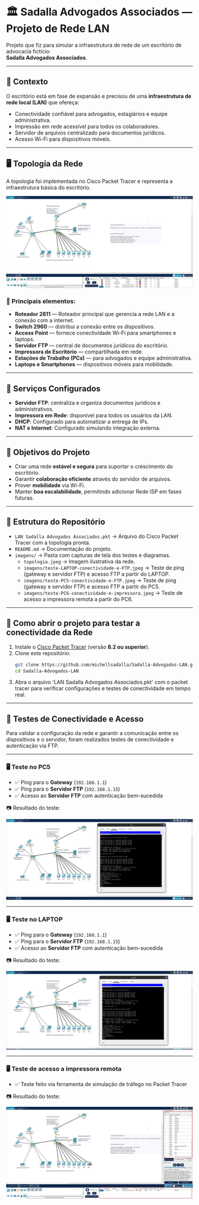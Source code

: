 # 🏛️ Sadalla Advogados Associados — Projeto de Rede LAN
Projeto que fiz para simular a infraestrutura de rede de um escritório de advocacia fictício:  
**Sadalla Advogados Associados**.

---

## 📖 Contexto

O escritório está em fase de expansão e precisou de uma **infraestrutura de rede local (LAN)** que ofereça:

- Conectividade confiável para advogados, estagiários e equipe administrativa.
- Impressão em rede acessível para todos os colaboradores.
- Servidor de arquivos centralizado para documentos jurídicos.
- Acesso Wi-Fi para dispositivos móveis.

---

## 🖥️ Topologia da Rede

A topologia foi implementada no Cisco Packet Tracer e representa a infraestrutura básica do escritório.

![Topologia da Rede](imagens/topologia.jpeg)

### 🔹 Principais elementos:

- **Roteador 2811** — Roteador principal que gerencia a rede LAN e a conexão com a internet.
- **Switch 2960** — distribui a conexão entre os dispositivos.
- **Access Point** — fornece conectividade Wi-Fi para smartphones e laptops.
- **Servidor FTP** — central de documentos jurídicos do escritório.
- **Impressora de Escritório** — compartilhada em rede.
- **Estações de Trabalho (PCs)** — para advogados e equipe administrativa.
- **Laptops e Smartphones** — dispositivos móveis para mobilidade.

---

## 🔐 Serviços Configurados

- **Servidor FTP**: centraliza e organiza documentos jurídicos e administrativos.
- **Impressora em Rede**: disponível para todos os usuários da LAN.
- **DHCP**: Configurado para automatizar a entrega de IPs.
- **NAT e Internet**: Configurado simulando integração externa.

---

## 🎯 Objetivos do Projeto

- Criar uma rede **estável e segura** para suportar o crescimento do escritório.
- Garantir **colaboração eficiente** através do servidor de arquivos.
- Prover **mobilidade** via Wi-Fi.
- Manter **boa escalabilidade**, permitindo adicionar Rede ISP em fases futuras.

---

## 📂 Estrutura do Repositório

- `LAN Sadalla Advogados Associados.pkt` → Arquivo do Cisco Packet Tracer com a topologia pronta.
- `README.md` → Documentação do projeto.
- `imagens/` → Pasta com capturas de tela dos testes e diagramas.
  - `topologia.jpeg` → Imagem ilustrativa da rede.
  - `imagens/teste-LAPTOP-conectividade-e-FTP.jpeg` → Teste de ping (gateway e servidor FTP) e acesso FTP a partir do LAPTOP.
  - `imagens/teste-PC5-conectividade-e-FTP.jpeg` → Teste de ping (gateway e servidor FTP) e acesso FTP a partir do PC5.
  - `imagens/teste-PC6-conectividade-e-impressora.jpeg` → Teste de acesso a impressora remota a partir do PC6.

---

## 🚀 Como abrir o projeto para testar a conectividade da Rede

1. Instale o [Cisco Packet Tracer](https://www.netacad.com/pt/articles/news/download-cisco-packet-tracer?courseLang=pt-BR) (versão **8.2 ou superior**).
2. Clone este repositório:
   ```bash
   git clone https://github.com/michellsadalla/Sadalla-Advogados-LAN.git
   cd Sadalla-Advogados-LAN
   ```
3. Abra o arquivo 'LAN Sadalla Advogados Associados.pkt' com o packet tracer para verificar configurações e testes de conectividade em tempo real.

---

## 📡 Testes de Conectividade e Acesso

Para validar a configuração da rede e garantir a comunicação entre os dispositivos e o servidor, foram realizados testes de conectividade e autenticação via FTP.

---


### 🖥️ Teste no PC5

- ✅ Ping para o **Gateway** (`192.168.1.1`)
- ✅ Ping para o **Servidor FTP** (`192.168.1.15`)
- ✅ Acesso ao **Servidor FTP** com autenticação bem-sucedida

📷 Resultado do teste:

![Teste PC5 - Conectividade e FTP](imagens/teste-PC5-conectividade-e-FTP.jpeg)

---


### 🖥️ Teste no LAPTOP

- ✅ Ping para o **Gateway** (`192.168.1.1`)
- ✅ Ping para o **Servidor FTP** (`192.168.1.15`)
- ✅ Acesso ao **Servidor FTP** com autenticação bem-sucedida

📷 Resultado do teste:

![Teste LAPTOP - Conectividade e FTP](imagens/teste-LAPTOP-conectividade-e-FTP.jpeg)

---


### 🖥️ Teste de acesso a impressora remota

- ✅ Teste feito via ferramenta de simulação de tráfego no Packet Tracer

📷 Resultado do teste:

![Teste PC6 - Conectividade e FTP](imagens/teste-PC6-conectividade-e-impressora.jpeg)
